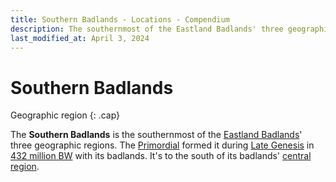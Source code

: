 ```yaml
---
title: Southern Badlands - Locations - Compendium
description: The southernmost of the Eastland Badlands' three geographic regions
last_modified_at: April 3, 2024
---
```


# Southern Badlands
Geographic region
{: .cap}

The **Southern Badlands** is the southernmost of the [Eastland Badlands](/compendium/locations/eastland-badlands/)' three geographic regions. The [Primordial](/compendium/creatures/primordial/) formed it during [Late Genesis](/compendium/events/genesis/#late-genesis) in [432 million BW](/compendium/events/genesis/#432-million-bw) with its badlands. It's to the south of its badlands' [central region](/compendium/locations/central-badlands/).